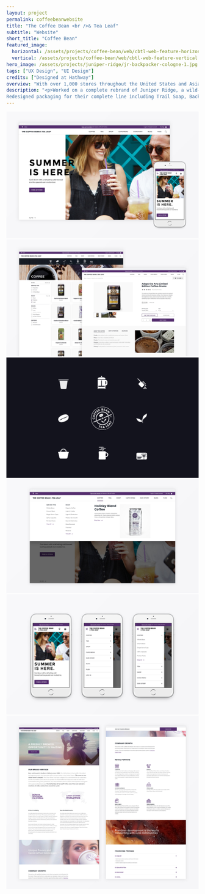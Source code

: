 ```yaml
---
layout: project
permalink: coffeebeanwebsite
title: "The Coffee Bean <br />& Tea Leaf"
subtitle: "Website"
short_title: "Coffee Bean"
featured_image:
  horizontal: /assets/projects/coffee-bean/web/cbtl-web-feature-horizontal.jpg
  vertical: /assets/projects/coffee-bean/web/cbtl-web-feature-vertical.jpg
hero_image: /assets/projects/juniper-ridge/jr-backpacker-cologne-1.jpg
tags: ["UX Design", "UI Design"]
credits: ["Designed at Hathway"]
overview: "With over 1,000 stores throughout the United States and Asia, The Coffee Bean & Tea Leaf was ready to match their online presence to their physical."
description: "<p>Worked on a complete rebrand of Juniper Ridge, a wild-harvested fragrance company, to visually unify their brand.
Redesigned packaging for their complete line including Trail Soap, Backpacker's Cologne, Cabin Spray, Campfire Incense and Smudge's.</p>"
---
```


<div class="grid grid--offset">
  <div class="grid__col-12">
    <img src="/assets/projects/coffee-bean/web/cbtl-web-home.jpg" />
  </div>
</div>

<!-- <div class="full-bleed">
  <img src="/assets/projects/coffee-bean/web/cbtl-web-shop.jpg"/>
</div> -->

<div class="grid grid--offset">
  <div class="grid__col-12 grid__col--bleed-bottom">
    <img src="/assets/projects/coffee-bean/web/cbtl-web-shop.jpg"/>
  </div>
</div>



<!-- <div class="full-bleed">
  <img src="/assets/projects/coffee-bean/web/cbtl-web-icons.jpg"/>
</div> -->

<div class="grid grid--offset">
  <div class="grid__col-12">
    <img src="/assets/projects/coffee-bean/web/cbtl-web-icons.jpg" />
  </div>
</div>

<div class="grid grid--offset">
  <div class="grid__col-12 grid__col--bleed-bottom">
    <img src="/assets/projects/coffee-bean/web/cbtl-web-desk-nav.jpg" />
  </div>
</div>

<div class="grid grid--offset">
  <div class="grid__col-12 grid__col--bleed-bottom">
    <img src="/assets/projects/coffee-bean/web/cbtl-web-mobile-nav.jpg" />
  </div>
</div>

<div class="grid grid--offset">
  <div class="grid__col-12 grid__col--bleed-bottom">
    <img src="/assets/projects/coffee-bean/web/cbtl-web-careers.jpg" />
  </div>
</div>